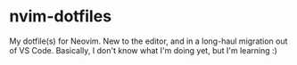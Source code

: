 # nvim-dotfiles
My dotfile(s) for Neovim. New to the editor, and in a long-haul migration out of VS Code. Basically, I don't know what I'm doing yet, but I'm learning :)
